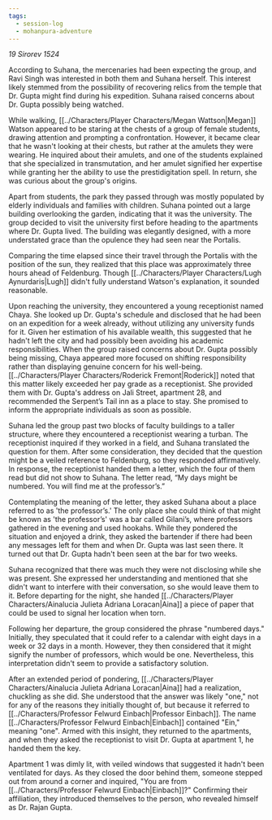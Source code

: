 ```yaml
---
tags:
  - session-log
  - mohanpura-adventure
---
```

*19 Sirorev 1524*

According to Suhana, the mercenaries had been expecting the group, and Ravi Singh was interested in both them and Suhana herself. This interest likely stemmed from the possibility of recovering relics from the temple that Dr. Gupta might find during his expedition. Suhana raised concerns about Dr. Gupta possibly being watched.

While walking, [[../Characters/Player Characters/Megan Wattson|Megan]] Watson appeared to be staring at the chests of a group of female students, drawing attention and prompting a confrontation. However, it became clear that he wasn't looking at their chests, but rather at the amulets they were wearing. He inquired about their amulets, and one of the students explained that she specialized in transmutation, and her amulet signified her expertise while granting her the ability to use the prestidigitation spell. In return, she was curious about the group's origins.

Apart from students, the park they passed through was mostly populated by elderly individuals and families with children. Suhana pointed out a large building overlooking the garden, indicating that it was the university. The group decided to visit the university first before heading to the apartments where Dr. Gupta lived. The building was elegantly designed, with a more understated grace than the opulence they had seen near the Portalis.

Comparing the time elapsed since their travel through the Portalis with the position of the sun, they realized that this place was approximately three hours ahead of Feldenburg. Though [[../Characters/Player Characters/Lugh Aynurdaris|Lugh]] didn't fully understand Watson's explanation, it sounded reasonable.

Upon reaching the university, they encountered a young receptionist named Chaya. She looked up Dr. Gupta's schedule and disclosed that he had been on an expedition for a week already, without utilizing any university funds for it. Given her estimation of his available wealth, this suggested that he hadn't left the city and had possibly been avoiding his academic responsibilities. When the group raised concerns about Dr. Gupta possibly being missing, Chaya appeared more focused on shifting responsibility rather than displaying genuine concern for his well-being. [[../Characters/Player Characters/Roderick Fremont|Roderick]] noted that this matter likely exceeded her pay grade as a receptionist. She provided them with Dr. Gupta's address on Jali Street, apartment 28, and recommended the Serpent’s Tail inn as a place to stay. She promised to inform the appropriate individuals as soon as possible.

Suhana led the group past two blocks of faculty buildings to a taller structure, where they encountered a receptionist wearing a turban. The receptionist inquired if they worked in a field, and Suhana translated the question for them. After some consideration, they decided that the question might be a veiled reference to Feldenburg, so they responded affirmatively. In response, the receptionist handed them a letter, which the four of them read but did not show to Suhana. The letter read, “My days might be numbered. You will find me at the professor’s.”

Contemplating the meaning of the letter, they asked Suhana about a place referred to as 'the professor’s.' The only place she could think of that might be known as 'the professor’s' was a bar called Gilani’s, where professors gathered in the evening and used hookahs. While they pondered the situation and enjoyed a drink, they asked the bartender if there had been any messages left for them and when Dr. Gupta was last seen there. It turned out that Dr. Gupta hadn't been seen at the bar for two weeks.

Suhana recognized that there was much they were not disclosing while she was present. She expressed her understanding and mentioned that she didn't want to interfere with their conversation, so she would leave them to it. Before departing for the night, she handed [[../Characters/Player Characters/Ainalucia Julieta Adriana Loracan|Aina]] a piece of paper that could be used to signal her location when torn.

Following her departure, the group considered the phrase "numbered days." Initially, they speculated that it could refer to a calendar with eight days in a week or 32 days in a month. However, they then considered that it might signify the number of professors, which would be one. Nevertheless, this interpretation didn't seem to provide a satisfactory solution.

After an extended period of pondering, [[../Characters/Player Characters/Ainalucia Julieta Adriana Loracan|Aina]] had a realization, chuckling as she did. She understood that the answer was likely "one," not for any of the reasons they initially thought of, but because it referred to [[../Characters/Professor Felwurd Einbach|Professor Einbach]]. The name [[../Characters/Professor Felwurd Einbach|Einbach]] contained "Ein," meaning "one". Armed with this insight, they returned to the apartments, and when they asked the receptionist to visit Dr. Gupta at apartment 1, he handed them the key.

Apartment 1 was dimly lit, with veiled windows that suggested it hadn't been ventilated for days. As they closed the door behind them, someone stepped out from around a corner and inquired, "You are from [[../Characters/Professor Felwurd Einbach|Einbach]]?" Confirming their affiliation, they introduced themselves to the person, who revealed himself as Dr. Rajan Gupta.